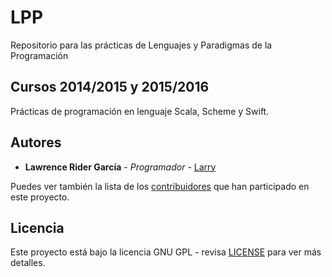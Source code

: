 # LPP
Repositorio para las prácticas de Lenguajes y Paradigmas de la Programación

## Cursos 2014/2015 y 2015/2016

Prácticas de programación en lenguaje Scala, Scheme y Swift.

## Autores

* **Lawrence Rider García** - *Programador* - [Larry](http://www.larryrider.es)

Puedes ver también la lista de los [contribuidores](https://github.com/larryrider/LPP/contributors) que han participado en este proyecto.

## Licencia

Este proyecto está bajo la licencia GNU GPL - revisa [LICENSE](LICENSE) para ver más detalles.